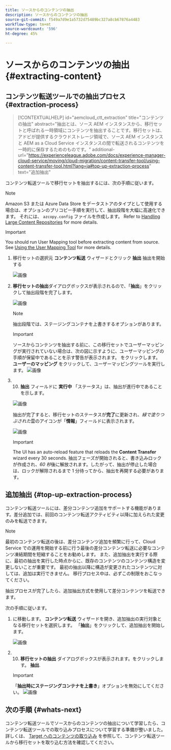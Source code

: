 ```yaml
---
title: ソースからのコンテンツの抽出
description: ソースからのコンテンツの抽出
source-git-commit: f549a7d9e1a5732d75489bc327a8cb67876a4483
workflow-type: tm+mt
source-wordcount: '596'
ht-degree: 45%

---
```



# ソースからのコンテンツの抽出 {#extracting-content}

## コンテンツ転送ツールでの抽出プロセス {#extraction-process}

>[!CONTEXTUALHELP]
>id="aemcloud_ctt_extraction"
>title="コンテンツの抽出"
>abstract="抽出とは、ソース AEM インスタンスから、移行セットと呼ばれる一時領域にコンテンツを抽出することです。移行セットは、アドビが提供するクラウドストレージ領域で、ソース AEM インスタンスと AEM as a Cloud Service インスタンスの間で転送されるコンテンツを一時的に保存するためのものです。"
>additional-url="https://experienceleague.adobe.com/docs/experience-manager-cloud-service/moving/cloud-migration/content-transfer-tool/using-content-transfer-tool.html?lang=ja#top-up-extraction-process" text="追加抽出"


コンテンツ転送ツールで移行セットを抽出するには、次の手順に従います。
>[!NOTE]
>Amazon S3 または Azure Data Store をデータストアのタイプとして使用する場合は、オプションのプリコピー手順を実行して、抽出段階を大幅に高速化できます。 それには、 `azcopy.config` ファイルを作成します。 Refer to [Handling Large Content Repositories](https://experienceleague.adobe.com/docs/experience-manager-cloud-service/moving/cloud-migration/content-transfer-tool/handling-large-content-repositories.html?lang=en) for more details.

>[!IMPORTANT]
>You should run User Mapping tool before extracting content from source. See [Using the User Mapping Tool](https://experienceleague.adobe.com/docs/experience-manager-cloud-service/moving/cloud-migration/content-transfer-tool/user-mapping-tool/using-user-mapping-tool.html?lang=en) for more details.

1. 移行セットの選択元 **コンテンツ転送** ウィザードとクリック **抽出** 抽出を開始する

   ![画像](/help/move-to-cloud-service/content-transfer-tool/assets-ctt/extraction-01.png)

1. **移行セットの抽出**&#x200B;ダイアログボックスが表示されるので、「**抽出**」をクリックして抽出段階を完了します。

   ![画像](/help/move-to-cloud-service/content-transfer-tool/assets-ctt/extraction-02.png)

   >[!NOTE]
   >抽出段階では、ステージングコンテナを上書きするオプションがあります。

   >[!IMPORTANT]
   >ソースからコンテンツを抽出する前に、この移行セットでユーザーマッピングが実行されていない場合は、次の図に示すように、ユーザーマッピングの手順が保留中であることを示す警告が表示されます。 をクリックします。 **ユーザーのマッピング** をクリックして、ユーザーマッピングツールを実行します。
   >![画像](/help/move-to-cloud-service/content-transfer-tool/assets-ctt/user-mapping-extract.png)

1. 10. **抽出** フィールドに **実行中** 「ステータス」は、抽出が進行中であることを示します。

   ![画像](/help/move-to-cloud-service/content-transfer-tool/assets-ctt/extraction-03.png)

   抽出が完了すると、移行セットのステータスが&#x200B;**完了**&#x200B;に更新され、*緑で塗りつぶされた*&#x200B;雲のアイコンが「**情報**」フィールドに表示されます。

   ![画像](/help/move-to-cloud-service/content-transfer-tool/assets-ctt/extraction-04.png)

   >[!IMPORTANT]
   >The UI has an auto-reload feature that reloads the **Content Transfer** wizard every 30 seconds.
   >抽出フェーズが開始されると、書き込みロックが作成され、*60 秒*&#x200B;後に解放されます。したがって、抽出が停止した場合は、ロックが解除されるまで 1 分待ってから、抽出を再開する必要があります。

## 追加抽出 {#top-up-extraction-process}

コンテンツ転送ツールには、差分コンテンツ追加をサポートする機能があります。差分追加では、前回のコンテンツ転送アクティビティ以降に加えられた変更のみを転送できます。

>[!NOTE]
>最初のコンテンツ転送の後は、差分コンテンツ追加を頻繁に行って、Cloud Service での運用を開始する前に行う最後の差分コンテンツ転送に必要なコンテンツ凍結期間を短縮することをお勧めします。
>また、追加抽出を実行する際に、最初の抽出を実行した時点からに、既存のコンテンツのコンテンツ構造を変更しないことが重要です。 最初の抽出以降に構造が変更されたコンテンツに対しては、追加は実行できません。 移行プロセス中は、必ずこの制限をおこなってください。

抽出プロセスが完了したら、追加抽出方式を使用して差分コンテンツを転送できます。

次の手順に従います。

1. に移動します。 **コンテンツ転送** ウィザードを開き、追加抽出の実行対象となる移行セットを選択します。 「**抽出**」をクリックして、追加抽出を開始します。

   ![画像](/help/move-to-cloud-service/content-transfer-tool/assets-ctt/extraction-05.png)

1. 10. **移行セットの抽出** ダイアログボックスが表示されます。をクリックします。 **抽出**.

   >[!IMPORTANT]
   >「**抽出時にステージングコンテナを上書き**」オプションを無効にしてください。
   >![画像](/help/move-to-cloud-service/content-transfer-tool/assets-ctt/extraction-06.png)


## 次の手順 {#whats-next}

コンテンツ転送ツールでソースからのコンテンツの抽出について学習したら、コンテンツ転送ツールでの取り込みプロセスについて学習する準備が整いました。 詳しくは、 [Target へのコンテンツの取り込み](/help/move-to-cloud-service/content-transfer-tool/using-content-transfer-tool/ingesting-content.md) を参照して、コンテンツ転送ツールから移行セットを取り込む方法を確認してください。
